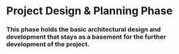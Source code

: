 # Project Design & Planning Phase

### This phase holds the basic architectural design and development that stays as a basement for the further development of the project.
